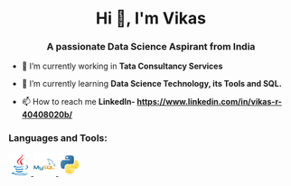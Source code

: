 <h1 align="center">Hi 👋, I'm Vikas</h1>
<h3 align="center">A passionate Data Science Aspirant from India</h3>

- 🔭 I’m currently working in **Tata Consultancy Services**

- 🌱 I’m currently learning **Data Science Technology, its Tools and SQL.**

- 📫 How to reach me **LinkedIn- https://www.linkedin.com/in/vikas-r-40408020b/**


</p>

<h3 align="left">Languages and Tools:</h3>
<p align="left"> <a href="https://www.java.com" target="_blank" rel="noreferrer"> <img src="https://raw.githubusercontent.com/devicons/devicon/master/icons/java/java-original.svg" alt="java" width="40" height="40"/> </a> <a href="https://www.mysql.com/" target="_blank" rel="noreferrer"> <img src="https://raw.githubusercontent.com/devicons/devicon/master/icons/mysql/mysql-original-wordmark.svg" alt="mysql" width="40" height="40"/> </a> <a href="https://www.python.org" target="_blank" rel="noreferrer"> <img src="https://raw.githubusercontent.com/devicons/devicon/master/icons/python/python-original.svg" alt="python" width="40" height="40"/> </a> </p>
